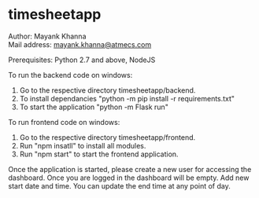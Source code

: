 # timesheetapp

Author: Mayank Khanna\
Mail address: mayank.khanna@atmecs.com

Prerequisites: Python 2.7 and above, NodeJS

To run the backend code on windows:
1. Go to the respective directory timesheetapp/backend.
2. To install dependancies "python -m pip install -r requirements.txt"
3. To start the application "python -m Flask run"

To run frontend code on windows:
1. Go to the respective directory timesheetapp/frontend.
2. Run "npm insatll" to install all modules.
3. Run "npm start" to start the frontend application.

Once the application is started, please create a new user for accessing the dashboard.
Once you are logged in the dashboard will be empty.
Add new start date and time.
You can update the end time at any point of day.
